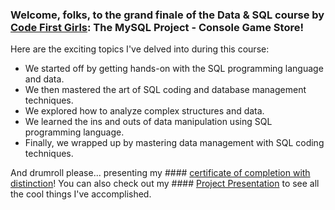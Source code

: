 ### Welcome, folks, to the grand finale of the Data & SQL course by [**Code First Girls**](https://codefirstgirls.com/courses/coding-kickstarter/): The MySQL Project - Console Game Store!

Here are the exciting topics I've delved into during this course:
- We started off by getting hands-on with the SQL programming language and data.
- We then mastered the art of SQL coding and database management techniques.
- We explored how to analyze complex structures and data.
- We learned the ins and outs of data manipulation using SQL programming language.
- Finally, we wrapped up by mastering data management with SQL coding techniques.

And drumroll please... presenting my #### [certificate of completion with distinction](https://github.com/KozlowskaAgnieszka/SQL-CodeFirstGirls/blob/main/CFG%20Data%20%26%20SQL%20-%20Certificate.pdf)! You can also check out my #### [Project Presentation](https://github.com/KozlowskaAgnieszka/SQL-CodeFirstGirls/blob/main/CONSOLE%20GAME%20STORE%20presentation.pdf) to see all the cool things I've accomplished.
